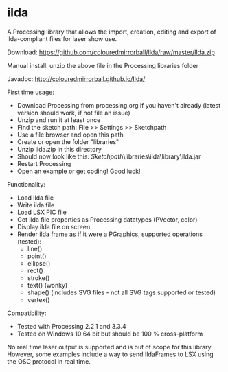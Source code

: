 ilda
====

A Processing library that allows the import, creation, editing and export of ilda-compliant files for laser show use.

Download: https://github.com/colouredmirrorball/Ilda/raw/master/Ilda.zip

Manual install: unzip the above file in the Processing libraries folder

Javadoc: http://colouredmirrorball.github.io/Ilda/


First time usage:

 * Download Processing from processing.org if you haven't already (latest version should work, if not file an issue)
 * Unzip and run it at least once
 * Find the sketch path: File >> Settings >> Sketchpath
 * Use a file browser and open this path
 * Create or open the folder "libraries"
 * Unzip ilda.zip in this directory
 * Should now look like this: *Sketchpath*\libraries\ilda\library\ilda.jar
 * Restart Processing
 * Open an example or get coding! Good luck!
 
 
Functionality:
 
  * Load ilda file
  * Write ilda file
  * Load LSX PIC file
  * Get ilda file properties as Processing datatypes (PVector, color)
  * Display ilda file on screen
  * Render ilda frame as if it were a PGraphics, supported operations (tested):
      * line()
      * point()
      * ellipse()
      * rect()
      * stroke()
      * text() (wonky)
      * shape() (includes SVG files - not all SVG tags supported or tested)
      * vertex() 
  
Compatibility:

   * Tested with Processing 2.2.1 and 3.3.4
   * Tested on Windows 10 64 bit but should be 100 % cross-platform
   
No real time laser output is supported and is out of scope for this library. However, some examples include a way to send IldaFrames to LSX using the OSC protocol in real time. 
